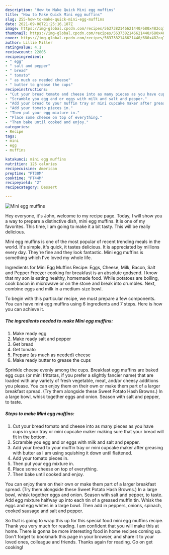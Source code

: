 ```yaml
---
description: "How to Make Quick Mini egg muffins"
title: "How to Make Quick Mini egg muffins"
slug: 255-how-to-make-quick-mini-egg-muffins
date: 2021-09-08T21:25:16.187Z
image: https://img-global.cpcdn.com/recipes/5637382146621440/680x482cq70/mini-egg-muffins-recipe-main-photo.jpg
thumbnail: https://img-global.cpcdn.com/recipes/5637382146621440/680x482cq70/mini-egg-muffins-recipe-main-photo.jpg
cover: https://img-global.cpcdn.com/recipes/5637382146621440/680x482cq70/mini-egg-muffins-recipe-main-photo.jpg
author: Lillie Miller
ratingvalue: 4.1
reviewcount: 22805
recipeingredient:
- " egg"
- " salt and pepper"
- " bread"
- " tomato"
- " as much as needed cheese"
- " butter to grease the cups"
recipeinstructions:
- "Cut your bread tomato and cheese into as many pieces as you have cups in your tray or mini cupcake maker making sure that your bread will fit in the bottom."
- "Scramble you egg and or eggs with milk and salt and pepper."
- "Add your bread to your muffin tray or mini cupcake maker after greasing with butter as I am using squishing it down until flattened."
- "Add your tomato pieces in."
- "Then put your egg mixture in."
- "Place some cheese on top of everything."
- "Then bake until cooked and enjoy."
categories:
- Recipe
tags:
- mini
- egg
- muffins

katakunci: mini egg muffins 
nutrition: 125 calories
recipecuisine: American
preptime: "PT30M"
cooktime: "PT44M"
recipeyield: "2"
recipecategory: Dessert

---
```



![Mini egg muffins](https://img-global.cpcdn.com/recipes/5637382146621440/680x482cq70/mini-egg-muffins-recipe-main-photo.jpg)

Hey everyone, it's John, welcome to my recipe page. Today, I will show you a way to prepare a distinctive dish, mini egg muffins. It is one of my favorites. This time, I am going to make it a bit tasty. This will be really delicious.

Mini egg muffins is one of the most popular of recent trending meals in the world. It's simple, it's quick, it tastes delicious. It is appreciated by millions every day. They're fine and they look fantastic. Mini egg muffins is something which I've loved my whole life.

Ingredients for Mini Egg Muffins Recipe: Eggs, Cheese, Milk, Bacon, Salt and Pepper Freezer cooking for breakfast is an absolute godsend. I know that my son is eating healthy, homemade food. While potatoes are boiling, cook bacon in microwave or on the stove and break into crumbles. Next, combine eggs and milk in a medium-size bowl.


To begin with this particular recipe, we must prepare a few components. You can have mini egg muffins using 6 ingredients and 7 steps. Here is how you can achieve it.

<!--inarticleads1-->

##### The ingredients needed to make Mini egg muffins:

1. Make ready  egg
1. Make ready  salt and pepper
1. Get  bread
1. Get  tomato
1. Prepare  (as much as needed) cheese
1. Make ready  butter to grease the cups


Sprinkle cheese evenly among the cups. Breakfast egg muffins are baked egg cups (or mini frittatas, if you prefer a slightly fancier name) that are loaded with any variety of fresh vegetable, meat, and/or cheesy additions you please. You can enjoy them on their own or make them part of a larger breakfast spread. (Try them alongside these Sweet Potato Hash Browns.) In a large bowl, whisk together eggs and onion. Season with salt and pepper, to taste. 

<!--inarticleads2-->

##### Steps to make Mini egg muffins:

1. Cut your bread tomato and cheese into as many pieces as you have cups in your tray or mini cupcake maker making sure that your bread will fit in the bottom.
1. Scramble you egg and or eggs with milk and salt and pepper.
1. Add your bread to your muffin tray or mini cupcake maker after greasing with butter as I am using squishing it down until flattened.
1. Add your tomato pieces in.
1. Then put your egg mixture in.
1. Place some cheese on top of everything.
1. Then bake until cooked and enjoy.


You can enjoy them on their own or make them part of a larger breakfast spread. (Try them alongside these Sweet Potato Hash Browns.) In a large bowl, whisk together eggs and onion. Season with salt and pepper, to taste. Add egg mixture halfway up into each tin of a greased muffin tin. Whisk the eggs and egg whites in a large bowl. Then add in peppers, onions, spinach, cooked sausage and salt and pepper. 

So that is going to wrap this up for this special food mini egg muffins recipe. Thank you very much for reading. I am confident that you will make this at home. There is gonna be more interesting food in home recipes coming up. Don't forget to bookmark this page in your browser, and share it to your loved ones, colleague and friends. Thanks again for reading. Go on get cooking!
